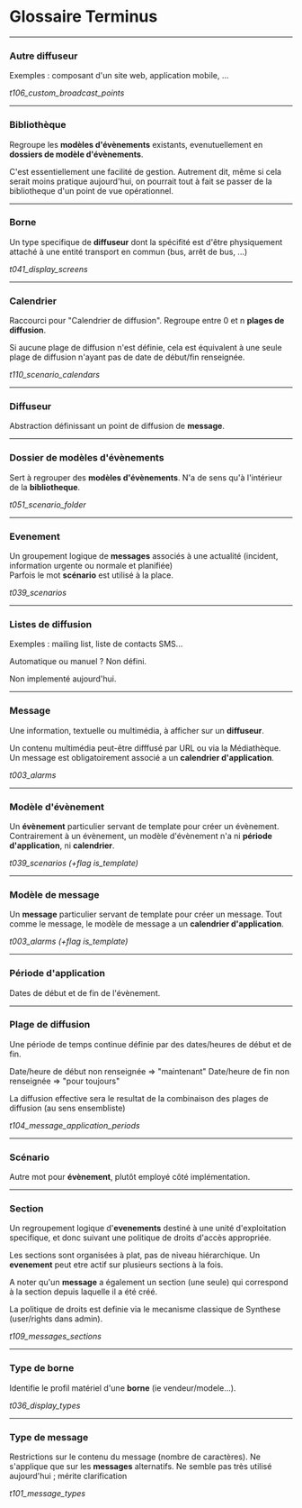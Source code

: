 # Glossaire Terminus

----------
### Autre diffuseur   
Exemples : composant d'un site web, application mobile, ...

*t106_custom_broadcast_points*

----------
### Bibliothèque   
Regroupe les **modèles d'évènements** existants, evenutuellement en **dossiers de modèle d'évènements**.

C'est essentiellement une facilité de gestion. Autrement dit, même si cela serait moins pratique aujourd'hui, on pourrait tout à fait se passer de la bibliotheque d'un point de vue opérationnel.

----------
### Borne   
Un type specifique de **diffuseur** dont la spécifité est d'être
physiquement attaché à une entité transport en commun (bus, arrêt de
bus, ...)

*t041_display_screens*

----------
### Calendrier   
Raccourci pour "Calendrier de diffusion".
Regroupe entre 0 et n **plages de diffusion**.

Si aucune plage de diffusion n'est définie, cela est équivalent à une seule plage de diffusion n'ayant pas de date de début/fin  renseignée.

*t110_scenario_calendars*

----------
### Diffuseur   
Abstraction définissant un point de diffusion de **message**.

----------
### Dossier de modèles d'évènements
Sert à regrouper des **modèles d'évènements**.
N'a de sens qu'à l'intérieur de la **bibliotheque**.

*t051_scenario_folder*

----------
### Evenement
Un groupement logique de **messages** associés à une actualité (incident,
information urgente ou normale et planifiée)  
Parfois le mot **scénario** est utilisé à la place.

*t039_scenarios*

----------
### Listes de diffusion
Exemples : mailing list, liste de contacts SMS...

Automatique ou manuel ? Non défini.

Non implementé aujourd'hui.

----------
### Message 
Une information, textuelle ou multimédia, à afficher sur un **diffuseur**.

Un contenu multimédia peut-être difffusé par URL ou via la Médiathèque.
Un message est obligatoirement associé a un **calendrier d'application**.

*t003_alarms*

----------
### Modèle d'évènement
Un **évènement** particulier servant de template pour créer un évènement.
Contrairement à un évènement, un modèle d'évènement n'a ni **période d'application**, ni **calendrier**.  

*t039_scenarios (+flag is_template)*

----------
### Modèle de message
Un **message** particulier servant de template pour créer un message.
Tout comme le message, le modèle de message a un **calendrier d'application**.

*t003_alarms (+flag is_template)*

----------
### Période d'application   
Dates de début et de fin de l'évènement.

----------
### Plage de diffusion
Une période de temps continue définie par des dates/heures de début et
de fin.

Date/heure de début non renseignée => "maintenant"
Date/heure de fin non renseignée => "pour toujours"

La diffusion effective sera le resultat de la combinaison des plages
de diffusion (au sens ensembliste)

*t104_message_application_periods*

----------
### Scénario
Autre mot pour **évènement**, plutôt employé côté implémentation.

----------
### Section   
Un regroupement logique d'**evenements** destiné à une unité
d'exploitation specifique, et donc suivant une politique de droits
d'accès appropriée.

Les sections sont organisées à plat, pas de niveau hiérarchique.
Un **evenement** peut etre actif sur plusieurs sections à la fois.

A noter qu'un **message** a également un section (une seule) qui correspond 
à la section depuis laquelle il a été créé.

La politique de droits est definie via le mecanisme classique de
Synthese (user/rights dans admin).

*t109_messages_sections*

----------
### Type de borne
Identifie le profil matériel d'une **borne** (ie vendeur/modele...).

*t036_display_types*

----------
### Type de message
Restrictions sur le contenu du message (nombre de caractères). 
Ne s'applique que sur les **messages** alternatifs.
Ne semble pas très utilisé aujourd'hui ; mérite clarification

*t101_message_types*

